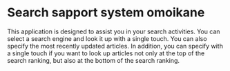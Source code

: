 # Search sapport system omoikane
 This application is designed to assist you in your search activities.
You can select a search engine and look it up with a single touch.
You can also specify the most recently updated articles.
In addition, you can specify with a single touch if you want to look up articles not only at the top of the search ranking, but also at the bottom of the search ranking.
